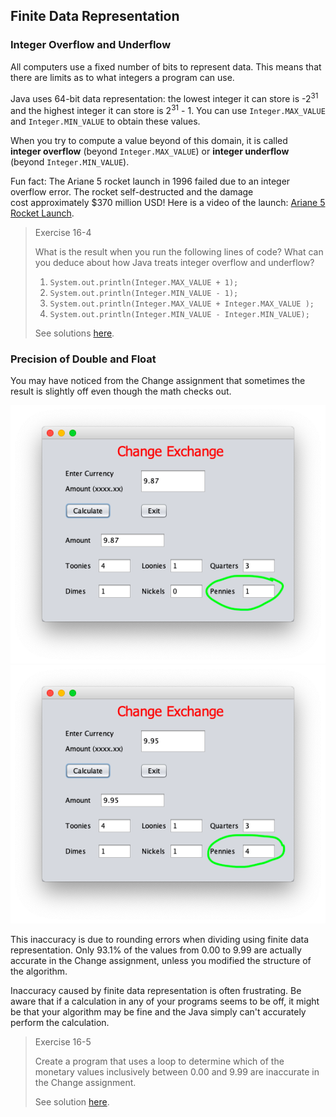 ## Finite Data Representation

### Integer Overflow and Underflow

All computers use a fixed number of bits to represent data. This means that there are limits as to what integers a program can use.  

Java uses 64-bit data representation: the lowest integer it can store is -2<sup>31</sup> and the highest integer it can store is 2<sup>31</sup> - 1. You can use `Integer.MAX_VALUE` and `Integer.MIN_VALUE` to obtain these values.

When you try to compute a value beyond of this domain, it is called **integer overflow** (beyond `Integer.MAX_VALUE`) or **integer underflow** (beyond `Integer.MIN_VALUE`).

Fun fact: The Ariane 5 rocket launch in 1996 failed due to an integer overflow error. The rocket self-destructed and the damage cost approximately $370 million USD! Here is a video of the launch: [Ariane 5 Rocket Launch](https://www.youtube.com/watch?v=i67ycNPceHc).


> Exercise 16-4
> 
> What is the result when you run the following lines of code? What can you deduce about how Java treats integer overflow and underflow?
> 1. `System.out.println(Integer.MAX_VALUE + 1);`
> 2. `System.out.println(Integer.MIN_VALUE - 1);`
> 3. `System.out.println(Integer.MAX_VALUE + Integer.MAX_VALUE );`
> 4. `System.out.println(Integer.MIN_VALUE - Integer.MIN_VALUE);`
> 
> See solutions [here](../Exercise_Examples/Exercise-16-4.md).


### Precision of Double and Float

You may have noticed from the Change assignment that sometimes the result is slightly off even though the math checks out.

![](../Images/Change_987.png) ![](../Images/Change_995.png)

This inaccuracy is due to rounding errors when dividing using finite data representation. Only 93.1% of the values from 0.00 to 9.99 are actually accurate in the Change assignment, unless you modified the structure of the algorithm.

Inaccuracy caused by finite data representation is often frustrating. Be aware that if a calculation in any of your programs seems to be off, it might be that your algorithm may be fine and the Java simply can't accurately perform the calculation.

> Exercise 16-5
> 
> Create a program that uses a loop to determine which of the monetary values inclusively between 0.00 and 9.99 are inaccurate in the Change assignment.
> 
> See solution [here](../Exercise_Examples/Exercise-16-5.md).

